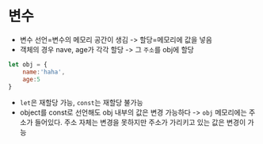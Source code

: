 # 변수

- 변수 선언=변수의 메모리 공간이 생김 -> 할당=메모리에 값을 넣음
- 객체의 경우 nave, age가 각각 할당 -> 그 `주소`를 obj에 할당
``` javascript
let obj = {
    name:'haha',
    age:5
}
```
- `let`은 재할당 가능, `const`는 재할당 불가능
- object를 const로 선언해도 obj 내부의 값은 변경 가능하다 -> `obj` 메모리에는 주소가 들어있다. 주소 자체는 변경을 못하지만 주소가 가리키고 있는 값은 변경이 가능